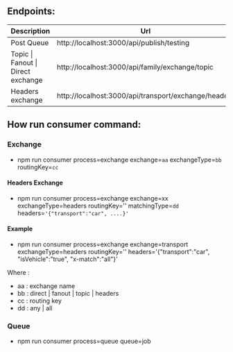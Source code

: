 ## Endpoints:

| Description                        | Url                                                  |
| ---------------------------------- | ---------------------------------------------------- |
| Post Queue                         | http://localhost:3000/api/publish/testing            |
| Topic \| Fanout \| Direct exchange | http://localhost:3000/api/family/exchange/topic      |
| Headers exchange                   | http://localhost:3000/api/transport/exchange/headers |

## How run consumer command:

### Exchange

- npm run consumer process=exchange exchange=`aa` exchangeType=`bb` routingKey=`cc`

#### Headers Exchange

- npm run consumer process=exchange exchange=xx exchangeType=headers routingKey='' matchingType=`dd` headers=`'{"transport":"car", ....}'`

#### Example

- npm run consumer process=exchange exchange=transport exchangeType=headers routingKey='' headers='{"transport":"car", "isVehicle":"true", "x-match":"all"}'

Where :

- aa : exchange name
- bb : direct | fanout | topic | headers
- cc : routing key
- dd : any | all

### Queue

- npm run consumer process=queue queue=job
